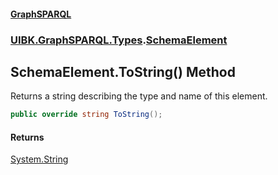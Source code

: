 #### [GraphSPARQL](./index.md 'index')
### [UIBK.GraphSPARQL.Types](./UIBK-GraphSPARQL-Types.md 'UIBK.GraphSPARQL.Types').[SchemaElement](./UIBK-GraphSPARQL-Types-SchemaElement.md 'UIBK.GraphSPARQL.Types.SchemaElement')
## SchemaElement.ToString() Method
Returns a string describing the type and name of this element.  
```csharp
public override string ToString();
```
#### Returns
[System.String](https://docs.microsoft.com/en-us/dotnet/api/System.String 'System.String')  
